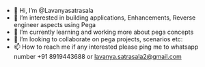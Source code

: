- 👋 Hi, I’m @Lavanyasatrasala
- 👀 I’m interested in building applications, Enhancements, Reverse engineer aspects using Pega 
- 🌱 I’m currently learning and working more about pega concepts
- 💞️ I’m looking to collaborate on pega projects, scenarios etc:
- 📫 How to reach me if any interested please ping me to whatsapp number +91 8919443688 or lavanya.satrasala2@gmail.com

<!---
Lavanyasatrasala/Lavanyasatrasala is a ✨ special ✨ repository because its `README.md` (this file) appears on your GitHub profile.
You can click the Preview link to take a look at your changes.
--->
